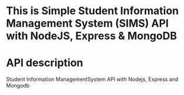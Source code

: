 # This is Simple Student Information Management System (SIMS) API with NodeJS, Express & MongoDB

# API description 
Student Information ManagementSystem API with Nodejs, Express and Mongodb
